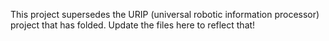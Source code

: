 This project supersedes the URIP (universal robotic information processor) project that has folded. Update the files here to reflect that!
